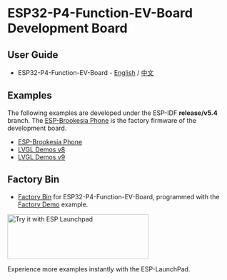 # ESP32-P4-Function-EV-Board Development Board

## User Guide

* ESP32-P4-Function-EV-Board - [English](https://docs.espressif.com/projects/esp-dev-kits/en/latest/esp32p4/esp32-p4-function-ev-board/user_guide.html) / [中文](https://docs.espressif.com/projects/esp-dev-kits/zh_CN/latest/esp32p4/esp32-p4-function-ev-board/user_guide.html)

## Examples

The following examples are developed under the ESP-IDF **release/v5.4** branch. The [ESP-Brookesia Phone](./examples/esp_brookesia_phone/) is the factory firmware of the development board.

* [ESP-Brookesia Phone](./examples/esp_brookesia_phone/)
* [LVGL Demos v8](./examples/lvgl_demo_v8/)
* [LVGL Demos v9](./examples/lvgl_demo_v9/)

## Factory Bin

* [Factory Bin](https://dl.espressif.com/AE/esp-dev-kits/p4_factory_v14_101.bin) for ESP32-P4-Function-EV-Board, programmed with the [Factory Demo](./examples/esp_brookesia_phone/) example.

<a href="https://espressif.github.io/esp-launchpad/?flashConfigURL=https://espressif2022.github.io/ESP32-P4-Function-EV-Board/launchpad.toml">
    <img alt="Try it with ESP Launchpad" src="https://dl.espressif.com/AE/esp-dev-kits/new_launchpad.png" width="316" height="100">
</a>

Experience more examples instantly with the ESP-LaunchPad.